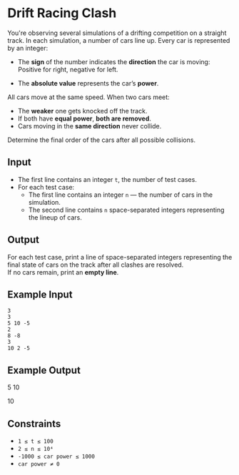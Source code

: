 # Drift Racing Clash

You're observing several simulations of a drifting competition on a straight track. In each simulation, a number of cars line up. Every car is represented by an integer:

- The **sign** of the number indicates the **direction** the car is moving:  
  Positive for right, negative for left.

- The **absolute value** represents the car’s **power**.

All cars move at the same speed. When two cars meet:
- The **weaker** one gets knocked off the track.
- If both have **equal power**, **both are removed**.
- Cars moving in the **same direction** never collide.

Determine the final order of the cars after all possible collisions.

## Input

- The first line contains an integer `t`, the number of test cases.
- For each test case:
  - The first line contains an integer `n` — the number of cars in the simulation.
  - The second line contains `n` space-separated integers representing the lineup of cars.

## Output

For each test case, print a line of space-separated integers representing the final state of cars on the track after all clashes are resolved.  
If no cars remain, print an **empty line**.

## Example Input

```
3
3
5 10 -5
2
8 -8
3
10 2 -5
```


## Example Output

5 10

10


## Constraints

- `1 ≤ t ≤ 100`  
- `2 ≤ n ≤ 10⁴`  
- `-1000 ≤ car power ≤ 1000`  
- `car power ≠ 0`
